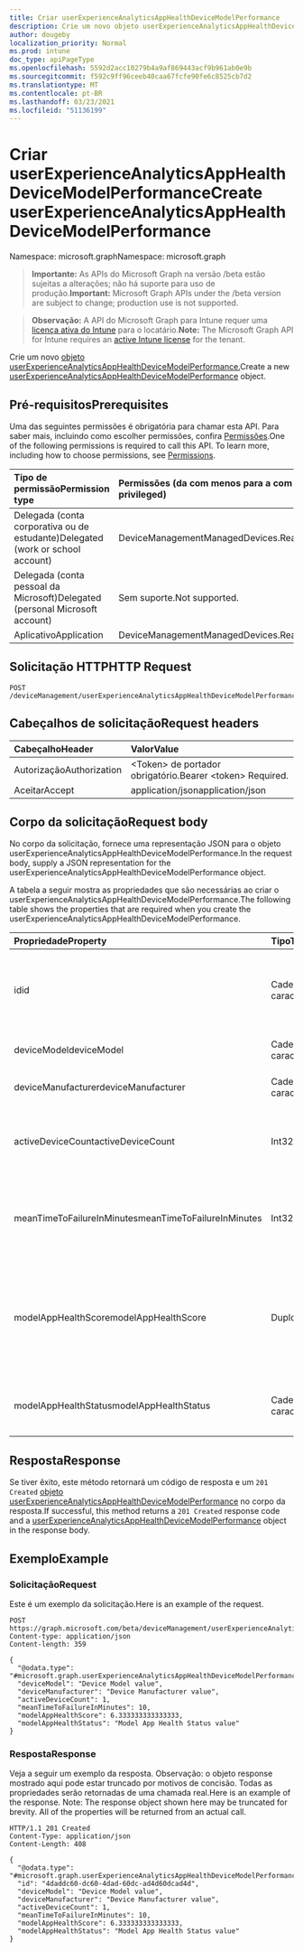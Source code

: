 ```yaml
---
title: Criar userExperienceAnalyticsAppHealthDeviceModelPerformance
description: Crie um novo objeto userExperienceAnalyticsAppHealthDeviceModelPerformance.
author: dougeby
localization_priority: Normal
ms.prod: intune
doc_type: apiPageType
ms.openlocfilehash: 5592d2acc10279b4a9af869443acf9b961ab0e9b
ms.sourcegitcommit: f592c9ff96ceeb40caa67fcfe90fe6c8525cb7d2
ms.translationtype: MT
ms.contentlocale: pt-BR
ms.lasthandoff: 03/23/2021
ms.locfileid: "51136199"
---
```

# <a name="create-userexperienceanalyticsapphealthdevicemodelperformance"></a><span data-ttu-id="f7bb4-103">Criar userExperienceAnalyticsAppHealthDeviceModelPerformance</span><span class="sxs-lookup"><span data-stu-id="f7bb4-103">Create userExperienceAnalyticsAppHealthDeviceModelPerformance</span></span>

<span data-ttu-id="f7bb4-104">Namespace: microsoft.graph</span><span class="sxs-lookup"><span data-stu-id="f7bb4-104">Namespace: microsoft.graph</span></span>

> <span data-ttu-id="f7bb4-105">**Importante:** As APIs do Microsoft Graph na versão /beta estão sujeitas a alterações; não há suporte para uso de produção.</span><span class="sxs-lookup"><span data-stu-id="f7bb4-105">**Important:** Microsoft Graph APIs under the /beta version are subject to change; production use is not supported.</span></span>

> <span data-ttu-id="f7bb4-106">**Observação:** A API do Microsoft Graph para Intune requer uma [licença ativa do Intune](https://go.microsoft.com/fwlink/?linkid=839381) para o locatário.</span><span class="sxs-lookup"><span data-stu-id="f7bb4-106">**Note:** The Microsoft Graph API for Intune requires an [active Intune license](https://go.microsoft.com/fwlink/?linkid=839381) for the tenant.</span></span>

<span data-ttu-id="f7bb4-107">Crie um novo [objeto userExperienceAnalyticsAppHealthDeviceModelPerformance.](../resources/intune-devices-userexperienceanalyticsapphealthdevicemodelperformance.md)</span><span class="sxs-lookup"><span data-stu-id="f7bb4-107">Create a new [userExperienceAnalyticsAppHealthDeviceModelPerformance](../resources/intune-devices-userexperienceanalyticsapphealthdevicemodelperformance.md) object.</span></span>

## <a name="prerequisites"></a><span data-ttu-id="f7bb4-108">Pré-requisitos</span><span class="sxs-lookup"><span data-stu-id="f7bb4-108">Prerequisites</span></span>
<span data-ttu-id="f7bb4-p101">Uma das seguintes permissões é obrigatória para chamar esta API. Para saber mais, incluindo como escolher permissões, confira [Permissões](/graph/permissions-reference).</span><span class="sxs-lookup"><span data-stu-id="f7bb4-p101">One of the following permissions is required to call this API. To learn more, including how to choose permissions, see [Permissions](/graph/permissions-reference).</span></span>

|<span data-ttu-id="f7bb4-111">Tipo de permissão</span><span class="sxs-lookup"><span data-stu-id="f7bb4-111">Permission type</span></span>|<span data-ttu-id="f7bb4-112">Permissões (da com menos para a com mais privilégios)</span><span class="sxs-lookup"><span data-stu-id="f7bb4-112">Permissions (from least to most privileged)</span></span>|
|:---|:---|
|<span data-ttu-id="f7bb4-113">Delegada (conta corporativa ou de estudante)</span><span class="sxs-lookup"><span data-stu-id="f7bb4-113">Delegated (work or school account)</span></span>|<span data-ttu-id="f7bb4-114">DeviceManagementManagedDevices.ReadWrite.All</span><span class="sxs-lookup"><span data-stu-id="f7bb4-114">DeviceManagementManagedDevices.ReadWrite.All</span></span>|
|<span data-ttu-id="f7bb4-115">Delegada (conta pessoal da Microsoft)</span><span class="sxs-lookup"><span data-stu-id="f7bb4-115">Delegated (personal Microsoft account)</span></span>|<span data-ttu-id="f7bb4-116">Sem suporte.</span><span class="sxs-lookup"><span data-stu-id="f7bb4-116">Not supported.</span></span>|
|<span data-ttu-id="f7bb4-117">Aplicativo</span><span class="sxs-lookup"><span data-stu-id="f7bb4-117">Application</span></span>|<span data-ttu-id="f7bb4-118">DeviceManagementManagedDevices.ReadWrite.All</span><span class="sxs-lookup"><span data-stu-id="f7bb4-118">DeviceManagementManagedDevices.ReadWrite.All</span></span>|

## <a name="http-request"></a><span data-ttu-id="f7bb4-119">Solicitação HTTP</span><span class="sxs-lookup"><span data-stu-id="f7bb4-119">HTTP Request</span></span>
<!-- {
  "blockType": "ignored"
}
-->
``` http
POST /deviceManagement/userExperienceAnalyticsAppHealthDeviceModelPerformance
```

## <a name="request-headers"></a><span data-ttu-id="f7bb4-120">Cabeçalhos de solicitação</span><span class="sxs-lookup"><span data-stu-id="f7bb4-120">Request headers</span></span>
|<span data-ttu-id="f7bb4-121">Cabeçalho</span><span class="sxs-lookup"><span data-stu-id="f7bb4-121">Header</span></span>|<span data-ttu-id="f7bb4-122">Valor</span><span class="sxs-lookup"><span data-stu-id="f7bb4-122">Value</span></span>|
|:---|:---|
|<span data-ttu-id="f7bb4-123">Autorização</span><span class="sxs-lookup"><span data-stu-id="f7bb4-123">Authorization</span></span>|<span data-ttu-id="f7bb4-124">&lt;Token&gt; de portador obrigatório.</span><span class="sxs-lookup"><span data-stu-id="f7bb4-124">Bearer &lt;token&gt; Required.</span></span>|
|<span data-ttu-id="f7bb4-125">Aceitar</span><span class="sxs-lookup"><span data-stu-id="f7bb4-125">Accept</span></span>|<span data-ttu-id="f7bb4-126">application/json</span><span class="sxs-lookup"><span data-stu-id="f7bb4-126">application/json</span></span>|

## <a name="request-body"></a><span data-ttu-id="f7bb4-127">Corpo da solicitação</span><span class="sxs-lookup"><span data-stu-id="f7bb4-127">Request body</span></span>
<span data-ttu-id="f7bb4-128">No corpo da solicitação, fornece uma representação JSON para o objeto userExperienceAnalyticsAppHealthDeviceModelPerformance.</span><span class="sxs-lookup"><span data-stu-id="f7bb4-128">In the request body, supply a JSON representation for the userExperienceAnalyticsAppHealthDeviceModelPerformance object.</span></span>

<span data-ttu-id="f7bb4-129">A tabela a seguir mostra as propriedades que são necessárias ao criar o userExperienceAnalyticsAppHealthDeviceModelPerformance.</span><span class="sxs-lookup"><span data-stu-id="f7bb4-129">The following table shows the properties that are required when you create the userExperienceAnalyticsAppHealthDeviceModelPerformance.</span></span>

|<span data-ttu-id="f7bb4-130">Propriedade</span><span class="sxs-lookup"><span data-stu-id="f7bb4-130">Property</span></span>|<span data-ttu-id="f7bb4-131">Tipo</span><span class="sxs-lookup"><span data-stu-id="f7bb4-131">Type</span></span>|<span data-ttu-id="f7bb4-132">Descrição</span><span class="sxs-lookup"><span data-stu-id="f7bb4-132">Description</span></span>|
|:---|:---|:---|
|<span data-ttu-id="f7bb4-133">id</span><span class="sxs-lookup"><span data-stu-id="f7bb4-133">id</span></span>|<span data-ttu-id="f7bb4-134">Cadeia de caracteres</span><span class="sxs-lookup"><span data-stu-id="f7bb4-134">String</span></span>|<span data-ttu-id="f7bb4-135">O identificador exclusivo do objeto de desempenho do modelo de dispositivo de análise de experiência do usuário.</span><span class="sxs-lookup"><span data-stu-id="f7bb4-135">The unique identifier of the user experience analytics device model performance object.</span></span>|
|<span data-ttu-id="f7bb4-136">deviceModel</span><span class="sxs-lookup"><span data-stu-id="f7bb4-136">deviceModel</span></span>|<span data-ttu-id="f7bb4-137">Cadeia de caracteres</span><span class="sxs-lookup"><span data-stu-id="f7bb4-137">String</span></span>|<span data-ttu-id="f7bb4-138">O nome do modelo do dispositivo.</span><span class="sxs-lookup"><span data-stu-id="f7bb4-138">The model name of the device.</span></span>|
|<span data-ttu-id="f7bb4-139">deviceManufacturer</span><span class="sxs-lookup"><span data-stu-id="f7bb4-139">deviceManufacturer</span></span>|<span data-ttu-id="f7bb4-140">Cadeia de caracteres</span><span class="sxs-lookup"><span data-stu-id="f7bb4-140">String</span></span>|<span data-ttu-id="f7bb4-141">O nome do fabricante do dispositivo.</span><span class="sxs-lookup"><span data-stu-id="f7bb4-141">The manufacturer name of the device.</span></span>|
|<span data-ttu-id="f7bb4-142">activeDeviceCount</span><span class="sxs-lookup"><span data-stu-id="f7bb4-142">activeDeviceCount</span></span>|<span data-ttu-id="f7bb4-143">Int32</span><span class="sxs-lookup"><span data-stu-id="f7bb4-143">Int32</span></span>|<span data-ttu-id="f7bb4-144">O número de dispositivos ativos para o modelo.</span><span class="sxs-lookup"><span data-stu-id="f7bb4-144">The number of active devices for the model.</span></span> <span data-ttu-id="f7bb4-145">Valores válidos -2147483648 a 2147483647</span><span class="sxs-lookup"><span data-stu-id="f7bb4-145">Valid values -2147483648 to 2147483647</span></span>|
|<span data-ttu-id="f7bb4-146">meanTimeToFailureInMinutes</span><span class="sxs-lookup"><span data-stu-id="f7bb4-146">meanTimeToFailureInMinutes</span></span>|<span data-ttu-id="f7bb4-147">Int32</span><span class="sxs-lookup"><span data-stu-id="f7bb4-147">Int32</span></span>|<span data-ttu-id="f7bb4-148">O tempo de falha média para o dispositivo modelo em minutos.</span><span class="sxs-lookup"><span data-stu-id="f7bb4-148">The mean time to failure for the model device in minutes.</span></span> <span data-ttu-id="f7bb4-149">Valores válidos -2147483648 a 2147483647</span><span class="sxs-lookup"><span data-stu-id="f7bb4-149">Valid values -2147483648 to 2147483647</span></span>|
|<span data-ttu-id="f7bb4-150">modelAppHealthScore</span><span class="sxs-lookup"><span data-stu-id="f7bb4-150">modelAppHealthScore</span></span>|<span data-ttu-id="f7bb4-151">Duplo</span><span class="sxs-lookup"><span data-stu-id="f7bb4-151">Double</span></span>|<span data-ttu-id="f7bb4-152">A pontuação de saúde do aplicativo do modelo de dispositivo.</span><span class="sxs-lookup"><span data-stu-id="f7bb4-152">The app health score of the device model.</span></span> <span data-ttu-id="f7bb4-153">Valores válidos -1,79769313486232E+308 a 1.79769313486232E+308</span><span class="sxs-lookup"><span data-stu-id="f7bb4-153">Valid values -1.79769313486232E+308 to 1.79769313486232E+308</span></span>|
|<span data-ttu-id="f7bb4-154">modelAppHealthStatus</span><span class="sxs-lookup"><span data-stu-id="f7bb4-154">modelAppHealthStatus</span></span>|<span data-ttu-id="f7bb4-155">Cadeia de caracteres</span><span class="sxs-lookup"><span data-stu-id="f7bb4-155">String</span></span>|<span data-ttu-id="f7bb4-156">O status geral da saúde do aplicativo do modelo de dispositivo.</span><span class="sxs-lookup"><span data-stu-id="f7bb4-156">The overall app health status of the device model.</span></span>|



## <a name="response"></a><span data-ttu-id="f7bb4-157">Resposta</span><span class="sxs-lookup"><span data-stu-id="f7bb4-157">Response</span></span>
<span data-ttu-id="f7bb4-158">Se tiver êxito, este método retornará um código de resposta e um `201 Created` [objeto userExperienceAnalyticsAppHealthDeviceModelPerformance](../resources/intune-devices-userexperienceanalyticsapphealthdevicemodelperformance.md) no corpo da resposta.</span><span class="sxs-lookup"><span data-stu-id="f7bb4-158">If successful, this method returns a `201 Created` response code and a [userExperienceAnalyticsAppHealthDeviceModelPerformance](../resources/intune-devices-userexperienceanalyticsapphealthdevicemodelperformance.md) object in the response body.</span></span>

## <a name="example"></a><span data-ttu-id="f7bb4-159">Exemplo</span><span class="sxs-lookup"><span data-stu-id="f7bb4-159">Example</span></span>

### <a name="request"></a><span data-ttu-id="f7bb4-160">Solicitação</span><span class="sxs-lookup"><span data-stu-id="f7bb4-160">Request</span></span>
<span data-ttu-id="f7bb4-161">Este é um exemplo da solicitação.</span><span class="sxs-lookup"><span data-stu-id="f7bb4-161">Here is an example of the request.</span></span>
``` http
POST https://graph.microsoft.com/beta/deviceManagement/userExperienceAnalyticsAppHealthDeviceModelPerformance
Content-type: application/json
Content-length: 359

{
  "@odata.type": "#microsoft.graph.userExperienceAnalyticsAppHealthDeviceModelPerformance",
  "deviceModel": "Device Model value",
  "deviceManufacturer": "Device Manufacturer value",
  "activeDeviceCount": 1,
  "meanTimeToFailureInMinutes": 10,
  "modelAppHealthScore": 6.333333333333333,
  "modelAppHealthStatus": "Model App Health Status value"
}
```

### <a name="response"></a><span data-ttu-id="f7bb4-162">Resposta</span><span class="sxs-lookup"><span data-stu-id="f7bb4-162">Response</span></span>
<span data-ttu-id="f7bb4-p105">Veja a seguir um exemplo da resposta. Observação: o objeto response mostrado aqui pode estar truncado por motivos de concisão. Todas as propriedades serão retornadas de uma chamada real.</span><span class="sxs-lookup"><span data-stu-id="f7bb4-p105">Here is an example of the response. Note: The response object shown here may be truncated for brevity. All of the properties will be returned from an actual call.</span></span>
``` http
HTTP/1.1 201 Created
Content-Type: application/json
Content-Length: 408

{
  "@odata.type": "#microsoft.graph.userExperienceAnalyticsAppHealthDeviceModelPerformance",
  "id": "4daddc60-dc60-4dad-60dc-ad4d60dcad4d",
  "deviceModel": "Device Model value",
  "deviceManufacturer": "Device Manufacturer value",
  "activeDeviceCount": 1,
  "meanTimeToFailureInMinutes": 10,
  "modelAppHealthScore": 6.333333333333333,
  "modelAppHealthStatus": "Model App Health Status value"
}
```




